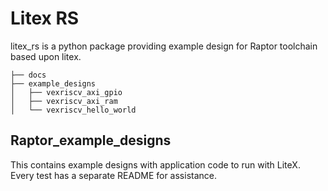 # Litex RS 

litex_rs is a python package providing example design for Raptor toolchain based upon litex.

```
├── docs
├── example_designs
│   ├── vexriscv_axi_gpio
│   ├── vexriscv_axi_ram
│   └── vexriscv_hello_world
```


## Raptor_example_designs

This contains example designs with application code to run with LiteX. Every test has a separate README for assistance.
